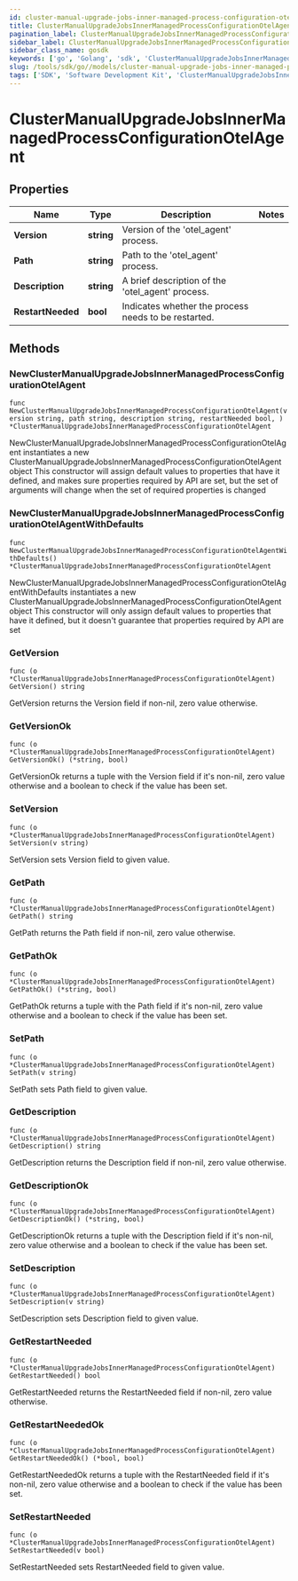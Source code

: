 ```yaml
---
id: cluster-manual-upgrade-jobs-inner-managed-process-configuration-otel-agent
title: ClusterManualUpgradeJobsInnerManagedProcessConfigurationOtelAgent
pagination_label: ClusterManualUpgradeJobsInnerManagedProcessConfigurationOtelAgent
sidebar_label: ClusterManualUpgradeJobsInnerManagedProcessConfigurationOtelAgent
sidebar_class_name: gosdk
keywords: ['go', 'Golang', 'sdk', 'ClusterManualUpgradeJobsInnerManagedProcessConfigurationOtelAgent', 'ClusterManualUpgradeJobsInnerManagedProcessConfigurationOtelAgent'] 
slug: /tools/sdk/go//models/cluster-manual-upgrade-jobs-inner-managed-process-configuration-otel-agent
tags: ['SDK', 'Software Development Kit', 'ClusterManualUpgradeJobsInnerManagedProcessConfigurationOtelAgent', 'ClusterManualUpgradeJobsInnerManagedProcessConfigurationOtelAgent']
---
```


# ClusterManualUpgradeJobsInnerManagedProcessConfigurationOtelAgent

## Properties

Name | Type | Description | Notes
------------ | ------------- | ------------- | -------------
**Version** | **string** | Version of the 'otel_agent' process. | 
**Path** | **string** | Path to the 'otel_agent' process. | 
**Description** | **string** | A brief description of the 'otel_agent' process. | 
**RestartNeeded** | **bool** | Indicates whether the process needs to be restarted. | 

## Methods

### NewClusterManualUpgradeJobsInnerManagedProcessConfigurationOtelAgent

`func NewClusterManualUpgradeJobsInnerManagedProcessConfigurationOtelAgent(version string, path string, description string, restartNeeded bool, ) *ClusterManualUpgradeJobsInnerManagedProcessConfigurationOtelAgent`

NewClusterManualUpgradeJobsInnerManagedProcessConfigurationOtelAgent instantiates a new ClusterManualUpgradeJobsInnerManagedProcessConfigurationOtelAgent object
This constructor will assign default values to properties that have it defined,
and makes sure properties required by API are set, but the set of arguments
will change when the set of required properties is changed

### NewClusterManualUpgradeJobsInnerManagedProcessConfigurationOtelAgentWithDefaults

`func NewClusterManualUpgradeJobsInnerManagedProcessConfigurationOtelAgentWithDefaults() *ClusterManualUpgradeJobsInnerManagedProcessConfigurationOtelAgent`

NewClusterManualUpgradeJobsInnerManagedProcessConfigurationOtelAgentWithDefaults instantiates a new ClusterManualUpgradeJobsInnerManagedProcessConfigurationOtelAgent object
This constructor will only assign default values to properties that have it defined,
but it doesn't guarantee that properties required by API are set

### GetVersion

`func (o *ClusterManualUpgradeJobsInnerManagedProcessConfigurationOtelAgent) GetVersion() string`

GetVersion returns the Version field if non-nil, zero value otherwise.

### GetVersionOk

`func (o *ClusterManualUpgradeJobsInnerManagedProcessConfigurationOtelAgent) GetVersionOk() (*string, bool)`

GetVersionOk returns a tuple with the Version field if it's non-nil, zero value otherwise
and a boolean to check if the value has been set.

### SetVersion

`func (o *ClusterManualUpgradeJobsInnerManagedProcessConfigurationOtelAgent) SetVersion(v string)`

SetVersion sets Version field to given value.


### GetPath

`func (o *ClusterManualUpgradeJobsInnerManagedProcessConfigurationOtelAgent) GetPath() string`

GetPath returns the Path field if non-nil, zero value otherwise.

### GetPathOk

`func (o *ClusterManualUpgradeJobsInnerManagedProcessConfigurationOtelAgent) GetPathOk() (*string, bool)`

GetPathOk returns a tuple with the Path field if it's non-nil, zero value otherwise
and a boolean to check if the value has been set.

### SetPath

`func (o *ClusterManualUpgradeJobsInnerManagedProcessConfigurationOtelAgent) SetPath(v string)`

SetPath sets Path field to given value.


### GetDescription

`func (o *ClusterManualUpgradeJobsInnerManagedProcessConfigurationOtelAgent) GetDescription() string`

GetDescription returns the Description field if non-nil, zero value otherwise.

### GetDescriptionOk

`func (o *ClusterManualUpgradeJobsInnerManagedProcessConfigurationOtelAgent) GetDescriptionOk() (*string, bool)`

GetDescriptionOk returns a tuple with the Description field if it's non-nil, zero value otherwise
and a boolean to check if the value has been set.

### SetDescription

`func (o *ClusterManualUpgradeJobsInnerManagedProcessConfigurationOtelAgent) SetDescription(v string)`

SetDescription sets Description field to given value.


### GetRestartNeeded

`func (o *ClusterManualUpgradeJobsInnerManagedProcessConfigurationOtelAgent) GetRestartNeeded() bool`

GetRestartNeeded returns the RestartNeeded field if non-nil, zero value otherwise.

### GetRestartNeededOk

`func (o *ClusterManualUpgradeJobsInnerManagedProcessConfigurationOtelAgent) GetRestartNeededOk() (*bool, bool)`

GetRestartNeededOk returns a tuple with the RestartNeeded field if it's non-nil, zero value otherwise
and a boolean to check if the value has been set.

### SetRestartNeeded

`func (o *ClusterManualUpgradeJobsInnerManagedProcessConfigurationOtelAgent) SetRestartNeeded(v bool)`

SetRestartNeeded sets RestartNeeded field to given value.



